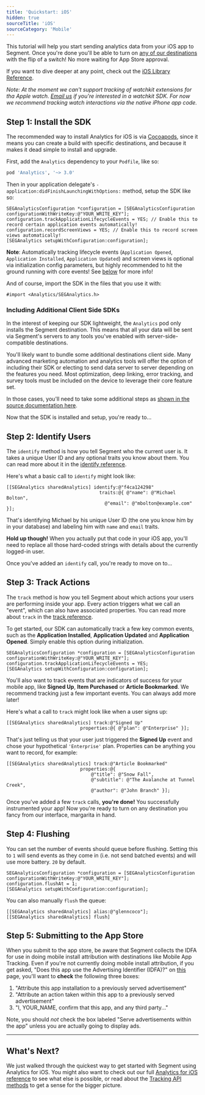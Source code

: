 ```yaml
---
title: 'Quickstart: iOS'
hidden: true
sourceTitle: 'iOS'
sourceCategory: 'Mobile'
---
```



This tutorial will help you start sending analytics data from your iOS app to Segment. Once you're done you'll be able to turn on [any of our destinations](/docs/connections/destinations/) with the flip of a switch! No more waiting for App Store approval.

If you want to dive deeper at any point, check out the [iOS Library Reference](/docs/libraries/ios/).

_Note: At the moment we can't support tracking of watchkit extensions for tha Apple watch. [Email us](/contact/advice) if you're interested in a watchkit SDK. For now we recommend tracking watch interactions via the native iPhone app code._


## Step 1: Install the SDK

The recommended way to install Analytics for iOS is via [Cocoapods](http://cocoapods.org), since it means you can create a build with specific destinations, and because it makes it dead simple to install and upgrade.

First, add the `Analytics` dependency to your `Podfile`, like so:

```ruby
pod 'Analytics', '~> 3.0'
```

Then in your application delegate's `- application:didFinishLaunchingWithOptions:` method, setup the SDK like so:

```objc
SEGAnalyticsConfiguration *configuration = [SEGAnalyticsConfiguration configurationWithWriteKey:@"YOUR_WRITE_KEY"];
configuration.trackApplicationLifecycleEvents = YES; // Enable this to record certain application events automatically!
configuration.recordScreenViews = YES; // Enable this to record screen views automatically!
[SEGAnalytics setupWithConfiguration:configuration];
```

**Note**: Automatically tracking lifecycle events (`Application Opened`, `Application Installed`, `Application Updated`) and screen views is optional via initialization config parameters, but highly recommended to hit the ground running with core events! See [below](/docs/connections/sources/catalog/libraries/mobile/ios/#track) for more info!

And of course, import the SDK in the files that you use it with:

```objc
#import <Analytics/SEGAnalytics.h>
```

### Including Additional Client Side SDKs

In the interest of keeping our SDK lightweight, the `Analytics` pod only installs the Segment destination. This means that all your data will be sent via Segment's servers to any tools you've enabled with server-side-compatible destinations.

You'll likely want to bundle some additional destinations client side. Many advanced marketing automation and analytics tools will offer the option of including their SDK or electing to send data server to server depending on the features you need. Most optimization, deep linking, error tracking, and survey tools must be included on the device to leverage their core feature set.

In those cases, you'll need to take some additional steps as [shown in the source documentation here](/docs/connections/sources/catalog/libraries/mobile/ios#bundling-destinations).

Now that the SDK is installed and setup, you're ready to...

## Step 2: Identify Users

The `identify` method is how you tell Segment who the current user is. It takes a unique User ID and any optional traits you know about them. You can read more about it in the [identify reference](/docs/connections/sources/catalog/libraries/mobile/ios#identify).

Here's what a basic call to `identify` might look like:

```objc
[[SEGAnalytics sharedAnalytics] identify:@"f4ca124298"
                                  traits:@{ @"name": @"Michael Bolton",
                                    @"email": @"mbolton@example.com" }];
```

That's identifying Michael by his unique User ID (the one you know him by in your database) and labeling him with `name` and `email` traits.

**Hold up though!** When you actually put that code in your iOS app, you'll need to replace all those hard-coded strings with details about the currently logged-in user.

Once you've added an `identify` call, you're ready to move on to...


## Step 3: Track Actions

The `track` method is how you tell Segment about which actions your users are performing inside your app. Every action triggers what we call an "event", which can also have associated properties. You can read more about `track` in the [track reference](/docs/connections/sources/catalog/libraries/mobile/ios#track).

To get started, our SDK can automatically track a few key common events, such as the **Application Installed**, **Application Updated** and **Application Opened**. Simply enable this option during initialization.

```objc
SEGAnalyticsConfiguration *configuration = [SEGAnalyticsConfiguration configurationWithWriteKey:@"YOUR_WRITE_KEY"];
configuration.trackApplicationLifecycleEvents = YES;
[SEGAnalytics setupWithConfiguration:configuration];
```

You'll also want to track events that are indicators of success for your mobile app, like **Signed Up**, **Item Purchased** or **Article Bookmarked**. We recommend tracking just a few important events. You can always add more later!

Here's what a call to `track` might look like when a user signs up:

```objc
[[SEGAnalytics sharedAnalytics] track:@"Signed Up"
                           properties:@{ @"plan": @"Enterprise" }];
```

That's just telling us that your user just triggered the **Signed Up** event and chose your hypothetical `'Enterprise'` plan. Properties can be anything you want to record, for example:

```objc
[[SEGAnalytics sharedAnalytics] track:@"Article Bookmarked"
                           properties:@{
                               @"title": @"Snow Fall",
                               @"subtitle": @"The Avalanche at Tunnel Creek",
                               @"author": @"John Branch" }];
```

Once you've added a few `track` calls, **you're done!** You successfully instrumented your app! Now you're ready to turn on any destination you fancy from our interface, margarita in hand.

## Step 4: Flushing

You can set the number of events should queue before flushing. Setting this to `1` will send events as they come in (i.e. not send batched events) and will use more battery. `20` by default.

```objc
SEGAnalyticsConfiguration *configuration = [SEGAnalyticsConfiguration configurationWithWriteKey:@"YOUR_WRITE_KEY"];
configuration.flushAt = 1;
[SEGAnalytics setupWithConfiguration:configuration];
```

You can also manually `flush` the queue:

```objc
[[SEGAnalytics sharedAnalytics] alias:@"glenncoco"];
[[SEGAnalytics sharedAnalytics] flush]
```

## Step 5: Submitting to the App Store
When you submit to the app store, be aware that Segment collects the IDFA for use in doing mobile install attribution with destinations like Mobile App Tracking. Even if you're not currently doing mobile install attribution, if you get asked, "Does this app use the Advertising Identifier (IDFA)?" on [this](http://www.brianjcoleman.com/wp-content/uploads/2014/07/IDFA_Page2-1.jpg) page, you'll want to **check** the following three boxes:

1. "Attribute this app installation to a previously served advertisement"
2. "Attribute an action taken within this app to a previously served advertisement"
3. "I, YOUR_NAME, confirm that this app, and any third party..."

Note, you should *not* check the box labeled "Serve advertisements within the app" unless you are actually going to display ads.

---


## What's Next?

We just walked through the quickest way to get started with Segment using Analytics for iOS. You might also want to check out our full [Analytics for iOS reference](/docs/connections/sources/catalog/libraries/mobile/ios) to see what else is possible, or read about the [Tracking API methods](/docs/connections/sources/catalog/libraries/server/http-api/) to get a sense for the bigger picture.
